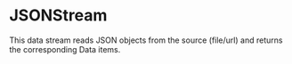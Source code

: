 JSONStream
==========

This data stream reads JSON objects from the source (file/url) and
returns the corresponding Data items.
